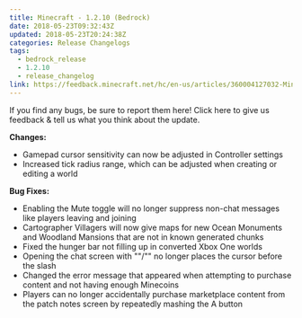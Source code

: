 ```yaml
---
title: Minecraft - 1.2.10 (Bedrock)
date: 2018-05-23T09:32:43Z
updated: 2018-05-23T20:24:38Z
categories: Release Changelogs
tags:
  - bedrock_release
  - 1.2.10
  - release_changelog
link: https://feedback.minecraft.net/hc/en-us/articles/360004127032-Minecraft-1-2-10-Bedrock
---
```


If you find any bugs, be sure to report them here! Click here to give us feedback & tell us what you think about the update.

  
**Changes:**

- Gamepad cursor sensitivity can now be adjusted in Controller settings
- Increased tick radius range, which can be adjusted when creating or editing a world

  
**Bug Fixes:**

- Enabling the Mute toggle will no longer suppress non-chat messages like players leaving and joining
- Cartographer Villagers will now give maps for new Ocean Monuments and Woodland Mansions that are not in known generated chunks
- Fixed the hunger bar not filling up in converted Xbox One worlds
- Opening the chat screen with ""/"" no longer places the cursor before the slash
- Changed the error message that appeared when attempting to purchase content and not having enough Minecoins
- Players can no longer accidentally purchase marketplace content from the patch notes screen by repeatedly mashing the A button
